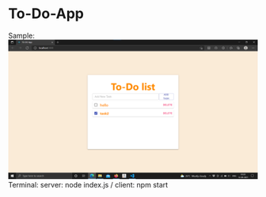 # To-Do-App
Sample: ![alt text](https://github.com/SS-Ace/To-Do-App/blob/main/Screenshot%202021-09-13%20040650.png)
Terminal: server: node index.js /
          client: npm start
